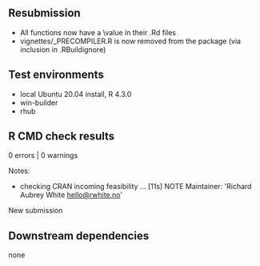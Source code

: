## Resubmission

- All functions now have a \value in their .Rd files
- vignettes/_PRECOMPILER.R is now removed from the package (via inclusion in .RBuildignore)

## Test environments

* local Ubuntu 20.04 install, R 4.3.0
* win-builder
* rhub

## R CMD check results

0 errors | 0 warnings

Notes: 

* checking CRAN incoming feasibility ... [11s] NOTE
Maintainer: 'Richard Aubrey White <hello@rwhite.no>'

New submission

## Downstream dependencies

none
